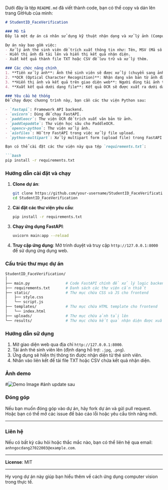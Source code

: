 Dưới đây là tệp `README.md` đã viết thành code, bạn có thể copy và dán lên trang GitHub của mình:

```md
# StudentID_FaceVerification

### Mô tả
Đây là một dự án cá nhân sử dụng kỹ thuật nhận dạng và xử lý ảnh (Computer Vision) để trích xuất và xác thực thông tin sinh viên từ thẻ sinh viên, cũng như có thể mở rộng thêm khả năng nhận dạng khuôn mặt.

Dự án này bao gồm việc:
- Xử lý ảnh thẻ sinh viên để trích xuất thông tin như: Tên, MSV (Mã số sinh viên), Ngành học, Khoa/Viện, và Khóa học.
- Hiển thị ảnh đã tải lên và hiển thị kết quả nhận diện.
- Xuất kết quả thành file TXT hoặc CSV để lưu trữ và xử lý thêm.

### Các chức năng chính
1. **Tiền xử lý ảnh**: Ảnh thẻ sinh viên sẽ được xử lý (chuyển sang ảnh xám, áp dụng threshold để loại bỏ nhiễu).
2. **OCR (Optical Character Recognition)**: Nhận dạng văn bản từ ảnh đã tiền xử lý sử dụng PaddleOCR.
3. **Hiển thị ảnh và kết quả trên giao diện web**: Người dùng tải ảnh thẻ sinh viên lên, kết quả nhận diện sẽ được hiển thị trên trang web.
4. **Xuất kết quả dưới dạng file**: Kết quả OCR sẽ được xuất ra dưới dạng file `.txt` hoặc `.csv`.

### Yêu cầu hệ thống
Để chạy được chương trình này, bạn cần các thư viện Python sau:

- `fastapi`: Framework API backend.
- `uvicorn`: Dùng để chạy FastAPI.
- `paddleocr`: Thư viện OCR để trích xuất văn bản từ ảnh.
- `paddlepaddle`: Thư viện học sâu cho PaddleOCR.
- `opencv-python`: Thư viện xử lý ảnh.
- `aiofiles`: Hỗ trợ FastAPI trong việc xử lý file upload.
- `python-multipart`: Xử lý multipart form (upload file) trong FastAPI.

Bạn có thể cài đặt các thư viện này qua tệp `requirements.txt`:

```bash
pip install -r requirements.txt
```

### Hướng dẫn cài đặt và chạy
1. **Clone dự án**:
    ```bash
    git clone https://github.com/your-username/StudentID_FaceVerification.git
    cd StudentID_FaceVerification
    ```

2. **Cài đặt các thư viện yêu cầu**:
    ```bash
    pip install -r requirements.txt
    ```

3. **Chạy ứng dụng FastAPI**:
    ```bash
    uvicorn main:app --reload
    ```

4. **Truy cập ứng dụng**:
   Mở trình duyệt và truy cập `http://127.0.0.1:8000` để sử dụng ứng dụng web.

### Cấu trúc thư mục dự án
```bash
StudentID_FaceVerification/
│
├── main.py                # Code FastAPI chính để xử lý logic backend
├── requirements.txt       # Danh sách các thư viện cần thiết
├── static/                # Thư mục chứa CSS và JS cho frontend
│   ├── style.css
│   └── script.js
├── templates/             # Thư mục chứa HTML template cho frontend
│   └── index.html
├── uploads/               # Thư mục chứa ảnh tải lên
└── results/               # Thư mục chứa kết quả nhận diện được xuất ra file TXT/CSV
```

### Hướng dẫn sử dụng
1. Mở giao diện web qua địa chỉ `http://127.0.0.1:8000`.
2. Tải ảnh thẻ sinh viên lên (định dạng hỗ trợ: `.jpg`, `.png`).
3. Ứng dụng sẽ hiển thị thông tin được nhận diện từ thẻ sinh viên.
4. Nhấn vào liên kết để tải file TXT hoặc CSV chứa kết quả nhận diện.

### Ảnh demo
#![Demo Image](static/demo.png) #ảnh update sau

### Đóng góp
Nếu bạn muốn đóng góp vào dự án, hãy fork dự án và gửi pull request. Hoặc bạn có thể mở các issue để báo cáo lỗi hoặc yêu cầu tính năng mới.

---

### Liên hệ
Nếu có bất kỳ câu hỏi hoặc thắc mắc nào, bạn có thể liên hệ qua email: `anhngocdang27022003@example.com`.

---

**License**: MIT

---

Hy vọng dự án này giúp bạn hiểu thêm về cách ứng dụng computer vision trong thực tế.
